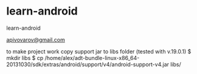 learn-android
=============

learn-android

apivovarov@gmail.com

to make project work copy support jar to libs folder (tested with v.19.0.1)
$ mkdir libs
$ cp /home/alex/adt-bundle-linux-x86_64-20131030/sdk/extras/android/support/v4/android-support-v4.jar libs/
